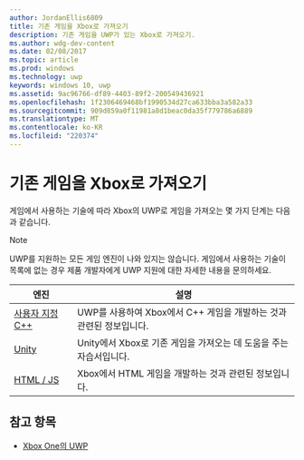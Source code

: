 ```yaml
---
author: JordanEllis6809
title: 기존 게임을 Xbox로 가져오기
description: 기존 게임을 UWP가 있는 Xbox로 가져오기.
ms.author: wdg-dev-content
ms.date: 02/08/2017
ms.topic: article
ms.prod: windows
ms.technology: uwp
keywords: windows 10, uwp
ms.assetid: 9ac96766-df89-4403-89f2-200549436921
ms.openlocfilehash: 1f2306469468bf1990534d27ca633bba3a582a33
ms.sourcegitcommit: 909d859a0f11981a8d1beac0da35f779786a6889
ms.translationtype: MT
ms.contentlocale: ko-KR
ms.locfileid: "220374"
---
```

# <a name="bringing-existing-games-to-xbox"></a>기존 게임을 Xbox로 가져오기


게임에서 사용하는 기술에 따라 Xbox의 UWP로 게임을 가져오는 몇 가지 단계는 다음과 같습니다.

> [!NOTE]
> UWP를 지원하는 모든 게임 엔진이 나와 있지는 않습니다. 게임에서 사용하는 기술이 목록에 없는 경우 제품 개발자에게 UWP 지원에 대한 자세한 내용을 문의하세요.

| 엔진      | 설명 |
|------------|-------------|
|[사용자 지정 C++](development-lanes-custom-cpp.md)| UWP를 사용하여 Xbox에서 C++ 게임을 개발하는 것과 관련된 정보입니다. |
|[Unity](development-lanes-unity.md)| Unity에서 Xbox로 기존 게임을 가져오는 데 도움을 주는 자습서입니다. |
|[HTML / JS](development-lanes-html.md)| Xbox에서 HTML 게임을 개발하는 것과 관련된 정보입니다. |

## <a name="see-also"></a>참고 항목

- [Xbox One의 UWP](index.md)
